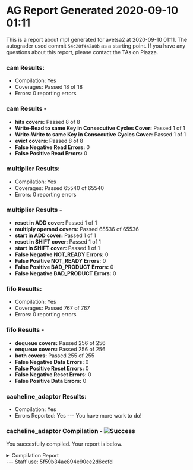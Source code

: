 # AG Report Generated 2020-09-10 01:11
This is a report about mp1 generated for avetsa2 at 2020-09-10 01:11. The autograder used commit ``54c20f4a2a0b`` as a starting point. If you have any questions about this report, please contact the TAs on Piazza.
### cam Results:
 - Compilation: Yes
 - Coverages: Passed 18 of 18
 - Errors: 0 reporting errors


### cam Results - 
<ul>
<li><b>hits covers:</b> Passed 8 of 8</li>
<li><b>Write-Read to same Key in Consecutive Cycles Cover:</b> Passed 1 of 1</li>
<li><b>Write-Write to same Key in Consecutive Cycles Cover:</b> Passed 1 of 1</li>
<li><b>evict covers:</b> Passed 8 of 8</li>
<li><b>False Negative Read Errors:</b> 0</li>
<li><b>False Positive Read Errors:</b> 0</li>
</ul>

### multiplier Results:
 - Compilation: Yes
 - Coverages: Passed 65540 of 65540
 - Errors: 0 reporting errors


### multiplier Results - 
<ul>
<li><b>reset in ADD cover:</b> Passed 1 of 1</li>
<li><b>multiply operand covers:</b> Passed 65536 of 65536</li>
<li><b>start in ADD cover:</b> Passed 1 of 1</li>
<li><b>reset in SHIFT cover:</b> Passed 1 of 1</li>
<li><b>start in SHIFT cover:</b> Passed 1 of 1</li>
<li><b>False Negative NOT_READY Errors:</b> 0</li>
<li><b>False Positive NOT_READY Errors:</b> 0</li>
<li><b>False Positive BAD_PRODUCT Errors:</b> 0</li>
<li><b>False Negative BAD_PRODUCT Errors:</b> 0</li>
</ul>

### fifo Results:
 - Compilation: Yes
 - Coverages: Passed 767 of 767
 - Errors: 0 reporting errors


### fifo Results - 
<ul>
<li><b>dequeue covers:</b> Passed 256 of 256</li>
<li><b>enqueue covers:</b> Passed 256 of 256</li>
<li><b>both covers:</b> Passed 255 of 255</li>
<li><b>False Negative Data Errors:</b> 0</li>
<li><b>False Positive Reset Errors:</b> 0</li>
<li><b>False Negative Reset Errors:</b> 0</li>
<li><b>False Positive Data Errors:</b> 0</li>
</ul>

### cacheline_adaptor Results:
 - Compilation: Yes
 - Errors Reported: Yes --- You have more work to do!

### cacheline_adaptor Compilation - ![Success][success]
You succesfully compiled. Your report is below.
<details>
<summary>Compilation Report</summary>

```
Reading pref.tcl

# 10.5b

# do /job/student/cacheline_adaptor/staff_files/staff_run.do
# if {[file exists rtl_work]} {
# 	vdel -lib rtl_work -all
# }
# vlib rtl_work
# vmap work rtl_work
# Model Technology ModelSim - Intel FPGA Edition vmap 10.5b Lib Mapping Utility 2016.10 Oct  5 2016
# vmap work rtl_work 
# Modifying /opt/altera/modelsim_ase/linuxaloem/../modelsim.ini
# 
# vlog -sv -work work  {./hdl/cacheline_adaptor.sv}
# Model Technology ModelSim - Intel FPGA Edition vlog 10.5b Compiler 2016.10 Oct  5 2016
# Start time: 06:11:18 on Sep 10,2020
# vlog -sv -work work ./hdl/cacheline_adaptor.sv 
# -- Compiling module cacheline_adaptor
# 
# Top level modules:
# 	cacheline_adaptor
# End time: 06:11:18 on Sep 10,2020, Elapsed time: 0:00:00
# Errors: 0, Warnings: 0
# vlog -sv -work work  {./hvl/testbench.sv}
# Model Technology ModelSim - Intel FPGA Edition vlog 10.5b Compiler 2016.10 Oct  5 2016
# Start time: 06:11:18 on Sep 10,2020
# vlog -sv -work work ./hvl/testbench.sv 
# -- Compiling module cacheline_adaptor
# -- Compiling module testbench
# 
# Top level modules:
# 	testbench
# End time: 06:11:18 on Sep 10,2020, Elapsed time: 0:00:00
# Errors: 0, Warnings: 0
# 
# vsim -t 1ps -L altera_ver -L lpm_ver -L sgate_ver -L altera_mf_ver -L altera_lnsim_ver -L stratixv_ver -L stratixv_hssi_ver -L stratixv_pcie_hip_ver -L rtl_work -L work -voptargs="+acc"  testbench
# vsim -t 1ps -L altera_ver -L lpm_ver -L sgate_ver -L altera_mf_ver -L altera_lnsim_ver -L stratixv_ver -L stratixv_hssi_ver -L stratixv_pcie_hip_ver -L rtl_work -L work -voptargs=""+acc"" testbench 
# Start time: 06:11:18 on Sep 10,2020
# Loading sv_std.std
# Loading work.testbench
# Loading work.cacheline_adaptor
# 
# run -all
# Starting Read Tests
# ** Error: @499995 TB: timeout
#    Time: 499995 ps  Scope: testbench.timeout File: ./hvl/testbench.sv Line: 198
# ** Note: $finish    : ./hvl/testbench.sv(199)
#    Time: 499995 ps  Iteration: 2  Instance: /testbench
# End time: 06:11:18 on Sep 10,2020, Elapsed time: 0:00:00
# Errors: 1, Warnings: 0
```

</details>
---
Staff use: 5f59b34ae894e90ee2d6ccfd


[success]: https://upload.wikimedia.org/wikipedia/commons/thumb/0/03/Green_check.svg/13px-Green_check.svg.png 
[failure]: https://upload.wikimedia.org/wikipedia/en/thumb/b/ba/Red_x.svg/13px-Red_x.svg.png 
